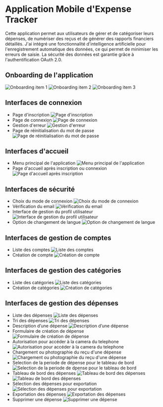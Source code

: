 # Application Mobile d'Expense Tracker

Cette application permet aux utilisateurs de gérer et de catégoriser leurs dépenses, de numériser des reçus et de générer des rapports financiers détaillés. J'ai intégré une fonctionnalité d'intelligence artificielle pour l'enregistrement automatique des données, ce qui permet de minimiser les erreurs de saisie. La sécurité des données est garantie grâce à l'authentification OAuth 2.0.

## Onboarding de l'application
![Onboarding item 1](onboardingItem1.png)
![Onboarding item 2](onboardingItem2.png)
![Onboarding item 3](onboardingItem3.png)


## Interfaces de connexion

  - Page d'inscription
  ![Page d'inscription](inscription.png)
  - Page de connexion
   ![Page de connexion](connexion.png)
  - Gestion d'erreur
   ![ Gestion d'erreur](gestionErreur.png)
  - Page de réinitialisation du mot de passe
   ![Page de réinitialisation du mot de passe](resetPassword.png)
 

## Interfaces d'accueil

- Menu principal de l'application
![Menu principal de l'application](nav.png)
- Page d'accueil après inscription ou connexion
![Page d'accueil après inscription](acceuil.png)

## Interfaces de sécurité

- Choix du mode de connexion
![Choix du mode de connexion](choixConnexion.png)
- Vérification du email
![Vérification du email](verificationEmail.png)
- Interface de gestion du profil utilisateur
![Interface de gestion du profil utilisateur](profileUtilisateur.png)
- Option de changement de langue
![Option de changement de langue](changerLangue.png)

## Interfaces de gestion de comptes

- Liste des comptes
![Liste des comptes](listeComte.png)
- Création de compte
![Création de compte](creationCompte.png)

## Interfaces de gestion des catégories

- Liste des catégories
![Liste des catégories](listeCategorie.png)
- Création de catégories
![Création de catégories](createCategorie.png)

## Interfaces de gestion des dépenses

- Liste des dépenses
![Liste des dépenses](listeExpense.png)
- Tri des dépenses
![Tri des dépenses](triDepense.png)
- Description d’une dépense
![Description d’une dépense](descriptionExpense.png)
- Formulaire de création de dépense
![Formulaire de création de dépense](createExpense.png)
- Autorisation pour accéder à la camera du telephone
![Autorisation pour accéder à la camera du telephone](permissionPhone.png)
- Chargement ou photographie du reçu d'une dépense
![Chargement ou photographie du reçu d'une dépense](photographierRecu.png)
- Selection de la periode de dépense pour le tableau de bord
![Selection de la periode de dpense pour le tableau de bord](selectionPeriodeExpenseDashboard.png)
- Tableau de bord des dépenses
![Tableau de bord des dépenses](dashboardExpenseTroisMois.png)
![Tableau de bord des dépenses](dashboardExpense6mois.png)
- Sélection des dépenses pour exportation
![Sélection des dépenses pour exportation](exportSelection.png)
- Exportation des dépenses
![Exportation des dépenses](exportSectionConfirmation.png)
- Supprimer une dépense
![Supprimer une dépense](supprimerExpense.png)

